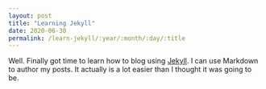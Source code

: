 ```yaml
---
layout: post
title: "Learning Jekyll"
date: 2020-06-30
permalink: /learn-jekyll/:year/:month/:day/:title
---
```


Well. Finally got time to learn how to blog using [Jekyll](http://jekyllrb.com). I can use Markdown to author my posts. It actually is a lot easier than I thought it was going to be.
